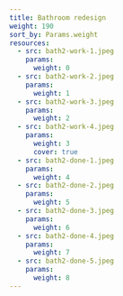 ```yaml
---
title: Bathroom redesign
weight: 190
sort_by: Params.weight
resources:
  - src: bath2-work-1.jpeg
    params:
      weight: 0
  - src: bath2-work-2.jpeg
    params:
      weight: 1
  - src: bath2-work-3.jpeg
    params:
      weight: 2
  - src: bath2-work-4.jpeg
    params:
      weight: 3
      cover: true
  - src: bath2-done-1.jpeg
    params:
      weight: 4
  - src: bath2-done-2.jpeg
    params:
      weight: 5
  - src: bath2-done-3.jpeg
    params:
      weight: 6
  - src: bath2-done-4.jpeg
    params:
      weight: 7
  - src: bath2-done-5.jpeg
    params:
      weight: 8
---
```

